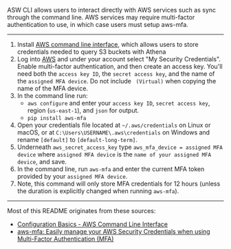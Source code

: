 ASW CLI allows users to interact directly with AWS services such as sync through the command line. AWS services may require multi-factor authentication to use, in which case users must setup aws-mfa.

***

1. Install [AWS command line interface](https://aws.amazon.com/cli/), which allows users to store credentials needed to query S3 buckets with Athena
2. Log into [AWS](https://ccao-ds.signin.aws.amazon.com/console) and under your account select "My Security Credentials". Enable multi-factor authentication, and then create an access key. You'll need both the `access key ID`, the `secret access key`, and the name of the `assigned MFA device`. Do not include ` (Virtual)` when copying the name of the MFA device.
3. In the command line run:
   - `aws configure` and enter your `access key ID`, `secret access key`, region (`us-east-1`), and `json` for output.
   - `pip install aws-mfa`
4. Open your credentials file located at `~/.aws/credentials` on Linux or macOS, or at `C:\Users\USERNAME\.aws\credentials` on Windows and rename `[default]` to `[default-long-term]`.
5. Underneath `aws_secret_access_key` type `aws_mfa_device = assigned MFA device` where `assigned MFA device` is the `name of your assigned MFA device`, and save.
6. In the command line, run `aws-mfa` and enter the current MFA token provided by your `assigned MFA device`.
7. Note, this command will only store MFA credentials for 12 hours (unless the duration is explicitly changed when running `aws-mfa`).

***

Most of this README originates from these sources:

- [Configuration Basics - AWS Command Line Interface](https://docs.aws.amazon.com/cli/latest/userguide/cli-configure-quickstart.html)
- [aws-mfa: Easily manage your AWS Security Credentials when using Multi-Factor Authentication (MFA)](https://github.com/broamski/aws-mfa)
